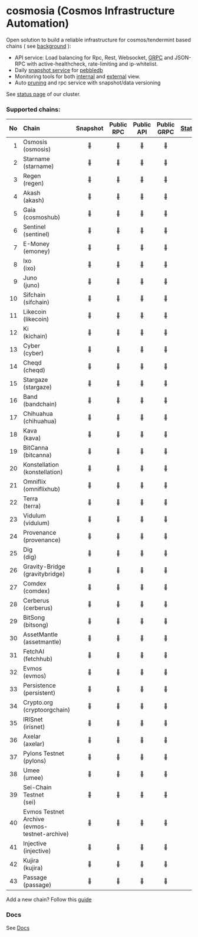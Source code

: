 # cosmosia (Cosmos Infrastructure Automation)

Open solution to build a reliable infrastructure for cosmos/tendermint based chains ( see [background](https://github.com/cosmos/chain-registry/issues/214) ):
- API service: Load balancing for Rpc, Rest, Websocket, [GRPC](docs/grpc.md) and JSON-RPC with active-healthcheck, rate-limiting and ip-whitelist.
- Daily [snapshot service](https://snapshot.notional.ventures/) for [pebbledb](docs/pebbledb.md)
- Monitoring tools for both [internal](docs/rpc_monitor.md) and [external](https://status.notional.ventures/) view.
- Auto [pruning](https://github.com/notional-labs/cosmprund) and rpc service with snapshot/data versioning

See [status page](https://status.notional.ventures/) of our cluster.

### Supported chains:
| No | Chain                                            | Snapshot                                                                       | Public<br>RPC                                                                         | Public<br>API                                                                         | Public<br>GRPC                                                                         | [Statesync](docs/statesync.md) |
|---:|:-------------------------------------------------|:------------------------------------------------------------------------------:|:-------------------------------------------------------------------------------------:|:-------------------------------------------------------------------------------------:|:--------------------------------------------------------------------------------------:|:------------------------------:|
| 1  | Osmosis<br>(osmosis)                             | [<sub>:link:</sub>](https://snapshot.notional.ventures/osmosis/)               | [<sub>:link:</sub>](https://rpc-osmosis-ia.cosmosia.notional.ventures/)               | [<sub>:link:</sub>](https://api-osmosis-ia.cosmosia.notional.ventures/)               | [<sub>:link:</sub>](https://grpc-osmosis-ia.cosmosia.notional.ventures/)               | :x:                            | 
| 2  | Starname<br>(starname)                           | [<sub>:link:</sub>](https://snapshot.notional.ventures/starname/)              | [<sub>:link:</sub>](https://rpc-starname-ia.cosmosia.notional.ventures/)              | [<sub>:link:</sub>](https://api-starname-ia.cosmosia.notional.ventures/)              | [<sub>:link:</sub>](https://grpc-starname-ia.cosmosia.notional.ventures/)              | :x:                            |
| 3  | Regen<br>(regen)                                 | [<sub>:link:</sub>](https://snapshot.notional.ventures/regen/)                 | [<sub>:link:</sub>](https://rpc-regen-ia.cosmosia.notional.ventures/)                 | [<sub>:link:</sub>](https://api-regen-ia.cosmosia.notional.ventures/)                 | [<sub>:link:</sub>](https://grpc-regen-ia.cosmosia.notional.ventures/)                 | :white_check_mark:             |
| 4  | Akash<br>(akash)                                 | [<sub>:link:</sub>](https://snapshot.notional.ventures/akash/)                 | [<sub>:link:</sub>](https://rpc-akash-ia.cosmosia.notional.ventures/)                 | [<sub>:link:</sub>](https://api-akash-ia.cosmosia.notional.ventures/)                 | [<sub>:link:</sub>](https://grpc-akash-ia.cosmosia.notional.ventures/)                 | :white_check_mark:             |
| 5  | Gaia<br>(cosmoshub)                              | [<sub>:link:</sub>](https://snapshot.notional.ventures/cosmoshub/)             | [<sub>:link:</sub>](https://rpc-cosmoshub-ia.cosmosia.notional.ventures/)             | [<sub>:link:</sub>](https://api-cosmoshub-ia.cosmosia.notional.ventures/)             | [<sub>:link:</sub>](https://grpc-cosmoshub-ia.cosmosia.notional.ventures/)             | :white_check_mark:             |
| 6  | Sentinel<br>(sentinel)                           | [<sub>:link:</sub>](https://snapshot.notional.ventures/sentinel/)              | [<sub>:link:</sub>](https://rpc-sentinel-ia.cosmosia.notional.ventures/)              | [<sub>:link:</sub>](https://api-sentinel-ia.cosmosia.notional.ventures/)              | [<sub>:link:</sub>](https://grpc-sentinel-ia.cosmosia.notional.ventures/)              | :white_check_mark:             |
| 7  | E-Money<br>(emoney)                              | [<sub>:link:</sub>](https://snapshot.notional.ventures/emoney/)                | [<sub>:link:</sub>](https://rpc-emoney-ia.cosmosia.notional.ventures/)                | [<sub>:link:</sub>](https://api-emoney-ia.cosmosia.notional.ventures/)                | [<sub>:link:</sub>](https://grpc-emoney-ia.cosmosia.notional.ventures/)                | :white_check_mark:             |
| 8  | Ixo<br>(ixo)                                     | [<sub>:link:</sub>](https://snapshot.notional.ventures/ixo/)                   | [<sub>:link:</sub>](https://rpc-ixo-ia.cosmosia.notional.ventures/)                   | [<sub>:link:</sub>](https://api-ixo-ia.cosmosia.notional.ventures/)                   | [<sub>:link:</sub>](https://grpc-ixo-ia.cosmosia.notional.ventures/)                   | :white_check_mark:             |
| 9  | Juno<br>(juno)                                   | [<sub>:link:</sub>](https://snapshot.notional.ventures/juno/)                  | [<sub>:link:</sub>](https://rpc-juno-ia.cosmosia.notional.ventures/)                  | [<sub>:link:</sub>](https://api-juno-ia.cosmosia.notional.ventures/)                  | [<sub>:link:</sub>](https://grpc-juno-ia.cosmosia.notional.ventures/)                  | :x:                            |
| 10 | Sifchain<br>(sifchain)                           | [<sub>:link:</sub>](https://snapshot.notional.ventures/sifchain/)              | [<sub>:link:</sub>](https://rpc-sifchain-ia.cosmosia.notional.ventures/)              | [<sub>:link:</sub>](https://api-sifchain-ia.cosmosia.notional.ventures/)              | [<sub>:link:</sub>](https://grpc-sifchain-ia.cosmosia.notional.ventures/)              | :white_check_mark:             |
| 11 | Likecoin<br>(likecoin)                           | [<sub>:link:</sub>](https://snapshot.notional.ventures/likecoin/)              | [<sub>:link:</sub>](https://rpc-likecoin-ia.cosmosia.notional.ventures/)              | [<sub>:link:</sub>](https://api-likecoin-ia.cosmosia.notional.ventures/)              | [<sub>:link:</sub>](https://grpc-likecoin-ia.cosmosia.notional.ventures/)              | :white_check_mark:             |
| 12 | Ki<br>(kichain)                                  | [<sub>:link:</sub>](https://snapshot.notional.ventures/kichain/)               | [<sub>:link:</sub>](https://rpc-kichain-ia.cosmosia.notional.ventures/)               | [<sub>:link:</sub>](https://api-kichain-ia.cosmosia.notional.ventures/)               | [<sub>:link:</sub>](https://grpc-kichain-ia.cosmosia.notional.ventures/)               | :white_check_mark:             |
| 13 | Cyber<br>(cyber)                                 | [<sub>:link:</sub>](https://snapshot.notional.ventures/cyber/)                 | [<sub>:link:</sub>](https://rpc-cyber-ia.cosmosia.notional.ventures/)                 | [<sub>:link:</sub>](https://api-cyber-ia.cosmosia.notional.ventures/)                 | [<sub>:link:</sub>](https://grpc-cyber-ia.cosmosia.notional.ventures/)                 | :x:                            |
| 14 | Cheqd<br>(cheqd)                                 | [<sub>:link:</sub>](https://snapshot.notional.ventures/cheqd/)                 | [<sub>:link:</sub>](https://rpc-cheqd-ia.cosmosia.notional.ventures/)                 | [<sub>:link:</sub>](https://api-cheqd-ia.cosmosia.notional.ventures/)                 | [<sub>:link:</sub>](https://grpc-cheqd-ia.cosmosia.notional.ventures/)                 | :x:                            |
| 15 | Stargaze<br>(stargaze)                           | [<sub>:link:</sub>](https://snapshot.notional.ventures/stargaze/)              | [<sub>:link:</sub>](https://rpc-stargaze-ia.cosmosia.notional.ventures/)              | [<sub>:link:</sub>](https://api-stargaze-ia.cosmosia.notional.ventures/)              | [<sub>:link:</sub>](https://grpc-stargaze-ia.cosmosia.notional.ventures/)              | :x:                            |
| 16 | Band<br>(bandchain)                              | [<sub>:link:</sub>](https://snapshot.notional.ventures/bandchain/)             | [<sub>:link:</sub>](https://rpc-bandchain-ia.cosmosia.notional.ventures/)             | [<sub>:link:</sub>](https://api-bandchain-ia.cosmosia.notional.ventures/)             | [<sub>:link:</sub>](https://grpc-bandchain-ia.cosmosia.notional.ventures/)             | :white_check_mark:             |
| 17 | Chihuahua<br>(chihuahua)                         | [<sub>:link:</sub>](https://snapshot.notional.ventures/chihuahua/)             | [<sub>:link:</sub>](https://rpc-chihuahua-ia.cosmosia.notional.ventures/)             | [<sub>:link:</sub>](https://api-chihuahua-ia.cosmosia.notional.ventures/)             | [<sub>:link:</sub>](https://grpc-chihuahua-ia.cosmosia.notional.ventures/)             | :white_check_mark:             |
| 18 | Kava<br>(kava)                                   | [<sub>:link:</sub>](https://snapshot.notional.ventures/kava/)                  | [<sub>:link:</sub>](https://rpc-kava-ia.cosmosia.notional.ventures/)                  | [<sub>:link:</sub>](https://api-kava-ia.cosmosia.notional.ventures/)                  | [<sub>:link:</sub>](https://grpc-kava-ia.cosmosia.notional.ventures/)                  | :white_check_mark:             |
| 19 | BitCanna<br>(bitcanna)                           | [<sub>:link:</sub>](https://snapshot.notional.ventures/bitcanna/)              | [<sub>:link:</sub>](https://rpc-bitcanna-ia.cosmosia.notional.ventures/)              | [<sub>:link:</sub>](https://api-bitcanna-ia.cosmosia.notional.ventures/)              | [<sub>:link:</sub>](https://grpc-bitcanna-ia.cosmosia.notional.ventures/)              | :white_check_mark:             |
| 20 | Konstellation<br>(konstellation)                 | [<sub>:link:</sub>](https://snapshot.notional.ventures/konstellation/)         | [<sub>:link:</sub>](https://rpc-konstellation-ia.cosmosia.notional.ventures/)         | [<sub>:link:</sub>](https://api-konstellation-ia.cosmosia.notional.ventures/)         | [<sub>:link:</sub>](https://grpc-konstellation-ia.cosmosia.notional.ventures/)         | :white_check_mark:             |
| 21 | Omniflix<br>(omniflixhub)                        | [<sub>:link:</sub>](https://snapshot.notional.ventures/omniflixhub/)           | [<sub>:link:</sub>](https://rpc-omniflixhub-ia.cosmosia.notional.ventures/)           | [<sub>:link:</sub>](https://api-omniflixhub-ia.cosmosia.notional.ventures/)           | [<sub>:link:</sub>](https://grpc-omniflixhub-ia.cosmosia.notional.ventures/)           | :white_check_mark:             |
| 22 | Terra<br>(terra)                                 | [<sub>:link:</sub>](https://snapshot.notional.ventures/terra/)                 | [<sub>:link:</sub>](https://rpc-terra-ia.cosmosia.notional.ventures/)                 | [<sub>:link:</sub>](https://api-terra-ia.cosmosia.notional.ventures/)                 | [<sub>:link:</sub>](https://grpc-terra-ia.cosmosia.notional.ventures/)                 | :x:                            |
| 23 | Vidulum<br>(vidulum)                             | [<sub>:link:</sub>](https://snapshot.notional.ventures/vidulum/)               | [<sub>:link:</sub>](https://rpc-vidulum-ia.cosmosia.notional.ventures/)               | [<sub>:link:</sub>](https://api-vidulum-ia.cosmosia.notional.ventures/)               | [<sub>:link:</sub>](https://grpc-vidulum-ia.cosmosia.notional.ventures/)               | :white_check_mark:             |
| 24 | Provenance<br>(provenance)                       | [<sub>:link:</sub>](https://snapshot.notional.ventures/provenance/)            | [<sub>:link:</sub>](https://rpc-provenance-ia.cosmosia.notional.ventures/)            | [<sub>:link:</sub>](https://api-provenance-ia.cosmosia.notional.ventures/)            | [<sub>:link:</sub>](https://grpc-provenance-ia.cosmosia.notional.ventures/)            | :white_check_mark:             |
| 25 | Dig<br>(dig)                                     | [<sub>:link:</sub>](https://snapshot.notional.ventures/dig/)                   | [<sub>:link:</sub>](https://rpc-dig-ia.cosmosia.notional.ventures/)                   | [<sub>:link:</sub>](https://api-dig-ia.cosmosia.notional.ventures/)                   | [<sub>:link:</sub>](https://grpc-dig-ia.cosmosia.notional.ventures/)                   | :white_check_mark:             |
| 26 | Gravity-Bridge<br>(gravitybridge)                | [<sub>:link:</sub>](https://snapshot.notional.ventures/gravitybridge/)         | [<sub>:link:</sub>](https://rpc-gravitybridge-ia.cosmosia.notional.ventures/)         | [<sub>:link:</sub>](https://api-gravitybridge-ia.cosmosia.notional.ventures/)         | [<sub>:link:</sub>](https://grpc-gravitybridge-ia.cosmosia.notional.ventures/)         | :white_check_mark:             |  
| 27 | Comdex<br>(comdex)                               | [<sub>:link:</sub>](https://snapshot.notional.ventures/comdex/)                | [<sub>:link:</sub>](https://rpc-comdex-ia.cosmosia.notional.ventures/)                | [<sub>:link:</sub>](https://api-comdex-ia.cosmosia.notional.ventures/)                | [<sub>:link:</sub>](https://grpc-comdex-ia.cosmosia.notional.ventures/)                | :white_check_mark:             |
| 28 | Cerberus<br>(cerberus)                           | [<sub>:link:</sub>](https://snapshot.notional.ventures/cerberus/)              | [<sub>:link:</sub>](https://rpc-cerberus-ia.cosmosia.notional.ventures/)              | [<sub>:link:</sub>](https://api-cerberus-ia.cosmosia.notional.ventures/)              | [<sub>:link:</sub>](https://grpc-cerberus-ia.cosmosia.notional.ventures/)              | :white_check_mark:             |
| 29 | BitSong<br>(bitsong)                             | [<sub>:link:</sub>](https://snapshot.notional.ventures/bitsong/)               | [<sub>:link:</sub>](https://rpc-bitsong-ia.cosmosia.notional.ventures/)               | [<sub>:link:</sub>](https://api-bitsong-ia.cosmosia.notional.ventures/)               | [<sub>:link:</sub>](https://grpc-bitsong-ia.cosmosia.notional.ventures/)               | :white_check_mark:             |
| 30 | AssetMantle<br>(assetmantle)                     | [<sub>:link:</sub>](https://snapshot.notional.ventures/assetmantle/)           | [<sub>:link:</sub>](https://rpc-assetmantle-ia.cosmosia.notional.ventures/)           | [<sub>:link:</sub>](https://api-assetmantle-ia.cosmosia.notional.ventures/)           | [<sub>:link:</sub>](https://grpc-assetmantle-ia.cosmosia.notional.ventures/)           | :white_check_mark:             | 
| 31 | FetchAI<br>(fetchhub)                            | [<sub>:link:</sub>](https://snapshot.notional.ventures/fetchhub/)              | [<sub>:link:</sub>](https://rpc-fetchhub-ia.cosmosia.notional.ventures/)              | [<sub>:link:</sub>](https://api-fetchhub-ia.cosmosia.notional.ventures/)              | [<sub>:link:</sub>](https://grpc-fetchhub-ia.cosmosia.notional.ventures/)              | :x:                            |
| 32 | Evmos<br>(evmos)                                 | [<sub>:link:</sub>](https://snapshot.notional.ventures/evmos/)                 | [<sub>:link:</sub>](https://rpc-evmos-ia.cosmosia.notional.ventures/)                 | [<sub>:link:</sub>](https://api-evmos-ia.cosmosia.notional.ventures/)                 | [<sub>:link:</sub>](https://grpc-evmos-ia.cosmosia.notional.ventures/)                 | :white_check_mark:             | 
| 33 | Persistence<br>(persistent)                      | [<sub>:link:</sub>](https://snapshot.notional.ventures/persistent/)            | [<sub>:link:</sub>](https://rpc-persistent-ia.cosmosia.notional.ventures/)            | [<sub>:link:</sub>](https://api-persistent-ia.cosmosia.notional.ventures/)            | [<sub>:link:</sub>](https://grpc-persistent-ia.cosmosia.notional.ventures/)            | :white_check_mark:             |
| 34 | Crypto.org<br>(cryptoorgchain)                   | [<sub>:link:</sub>](https://snapshot.notional.ventures/cryptoorgchain/)        | [<sub>:link:</sub>](https://rpc-cryptoorgchain-ia.cosmosia.notional.ventures/)        | [<sub>:link:</sub>](https://api-cryptoorgchain-ia.cosmosia.notional.ventures/)        | [<sub>:link:</sub>](https://grpc-cryptoorgchain-ia.cosmosia.notional.ventures/)        | :white_check_mark:             |
| 35 | IRISnet<br>(irisnet)                             | [<sub>:link:</sub>](https://snapshot.notional.ventures/irisnet/)               | [<sub>:link:</sub>](https://rpc-irisnet-ia.cosmosia.notional.ventures/)               | [<sub>:link:</sub>](https://api-irisnet-ia.cosmosia.notional.ventures/)               | [<sub>:link:</sub>](https://grpc-irisnet-ia.cosmosia.notional.ventures/)               | :white_check_mark:             |
| 36 | Axelar<br>(axelar)                               | [<sub>:link:</sub>](https://snapshot.notional.ventures/axelar/)                | [<sub>:link:</sub>](https://rpc-axelar-ia.cosmosia.notional.ventures/)                | [<sub>:link:</sub>](https://api-axelar-ia.cosmosia.notional.ventures/)                | [<sub>:link:</sub>](https://grpc-axelar-ia.cosmosia.notional.ventures/)                | :white_check_mark:             |
| 37 | Pylons Testnet<br>(pylons)                       | [<sub>:link:</sub>](https://snapshot.notional.ventures/pylons/)                | [<sub>:link:</sub>](https://rpc-pylons-ia.cosmosia.notional.ventures/)                | [<sub>:link:</sub>](https://api-pylons-ia.cosmosia.notional.ventures/)                | [<sub>:link:</sub>](https://grpc-pylons-ia.cosmosia.notional.ventures/)                | :white_check_mark:             |
| 38 | Umee<br>(umee)                                   | [<sub>:link:</sub>](https://snapshot.notional.ventures/umee/)                  | [<sub>:link:</sub>](https://rpc-umee-ia.cosmosia.notional.ventures/)                  | [<sub>:link:</sub>](https://api-umee-ia.cosmosia.notional.ventures/)                  | [<sub>:link:</sub>](https://grpc-umee-ia.cosmosia.notional.ventures/)                  | :white_check_mark:             |
| 39 | Sei-Chain Testnet<br>(sei)                       | [<sub>:link:</sub>](https://snapshot.notional.ventures/sei/)                   | [<sub>:link:</sub>](https://rpc-sei-ia.cosmosia.notional.ventures/)                   | [<sub>:link:</sub>](https://api-sei-ia.cosmosia.notional.ventures/)                   | [<sub>:link:</sub>](https://grpc-sei-ia.cosmosia.notional.ventures/)                   |                                |
| 40 | Evmos Testnet Archive<br>(evmos-testnet-archive) | [<sub>:link:</sub>](https://snapshot.notional.ventures/evmos-testnet-archive/) | [<sub>:link:</sub>](https://rpc-evmos-testnet-archive-ia.cosmosia.notional.ventures/) | [<sub>:link:</sub>](https://api-evmos-testnet-archive-ia.cosmosia.notional.ventures/) | [<sub>:link:</sub>](https://grpc-evmos-testnet-archive-ia.cosmosia.notional.ventures/) |                                |
| 41 | Injective<br>(injective)                         | [<sub>:link:</sub>](https://snapshot.notional.ventures/injective/)             | [<sub>:link:</sub>](https://rpc-injective-ia.cosmosia.notional.ventures/)             | [<sub>:link:</sub>](https://api-injective-ia.cosmosia.notional.ventures/)             | [<sub>:link:</sub>](https://grpc-injective-ia.cosmosia.notional.ventures/)             |                                |
| 42 | Kujira<br>(kujira)                               | [<sub>:link:</sub>](https://snapshot.notional.ventures/kujira/)                | [<sub>:link:</sub>](https://rpc-kujira-ia.cosmosia.notional.ventures/)                | [<sub>:link:</sub>](https://api-kujira-ia.cosmosia.notional.ventures/)                | [<sub>:link:</sub>](https://grpc-kujira-ia.cosmosia.notional.ventures/)                |                                |
| 43 | Passage<br>(passage)                             | [<sub>:link:</sub>](https://snapshot.notional.ventures/passage/)               | [<sub>:link:</sub>](https://rpc-passage-ia.cosmosia.notional.ventures/)               | [<sub>:link:</sub>](https://api-passage-ia.cosmosia.notional.ventures/)               | [<sub>:link:</sub>](https://grpc-passage-ia.cosmosia.notional.ventures/)               |                                |



Add a new chain? Follow this [guide](docs/new_chain.md)

### Docs
See [Docs](./docs/)
